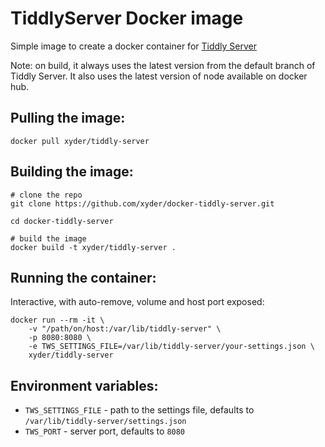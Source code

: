 # TiddlyServer Docker image

Simple image to create a docker container for [Tiddly Server](https://github.com/Arlen22/TiddlyServer)

Note: on build, it always uses the latest version from the default branch of Tiddly Server. It also uses the latest version of
node available on docker hub.

## Pulling the image:

```
docker pull xyder/tiddly-server
```

## Building the image:

```
# clone the repo
git clone https://github.com/xyder/docker-tiddly-server.git

cd docker-tiddly-server

# build the image
docker build -t xyder/tiddly-server .
```

## Running the container:

Interactive, with auto-remove, volume and host port exposed:

```
docker run --rm -it \
    -v "/path/on/host:/var/lib/tiddly-server" \
    -p 8080:8080 \
    -e TWS_SETTINGS_FILE=/var/lib/tiddly-server/your-settings.json \
    xyder/tiddly-server
```

## Environment variables:
- `TWS_SETTINGS_FILE` - path to the settings file, defaults to `/var/lib/tiddly-server/settings.json`
- `TWS_PORT` - server port, defaults to `8080`
